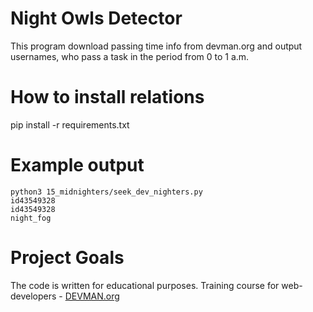 # Night Owls Detector

This program download passing time info from devman.org and output usernames, who pass a task in the period from 0 to 1 a.m.

# How to install relations

pip install -r requirements.txt

# Example output
```
python3 15_midnighters/seek_dev_nighters.py
id43549328
id43549328
night_fog
```

# Project Goals

The code is written for educational purposes. Training course for web-developers - [DEVMAN.org](https://devman.org)
